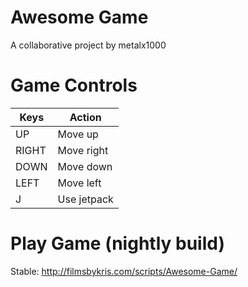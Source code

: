 # Awesome Game
A collaborative project by metalx1000

# Game Controls
Keys | Action
---- | ------
UP | Move up
RIGHT | Move right
DOWN | Move down
LEFT | Move left
J | Use jetpack

# Play Game (nightly build)
Stable: http://filmsbykris.com/scripts/Awesome-Game/
